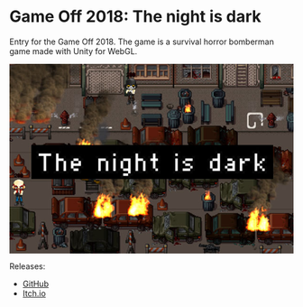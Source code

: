 # Game Off 2018: The night is dark

Entry for the Game Off 2018. The game is a survival horror bomberman game made with Unity for WebGL.

<p align="center"><img align="center" src="the_night_is_dark.jpg"></p>

Releases:
* [GitHub](https://adcimon.github.io/the-night-is-dark/)
* [Itch.io](https://adcimon.itch.io/the-night-is-dark)
